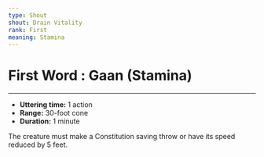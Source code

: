 ```yaml
---
type: Shout
shout: Drain Vitality
rank: First
meaning: Stamina
---
```

# First Word : Gaan (Stamina)
---
- **Uttering time:** 1 action
- **Range:** 30-foot cone
- **Duration:** 1 minute

The creature must make a Constitution saving throw or have its speed reduced by 5 feet.